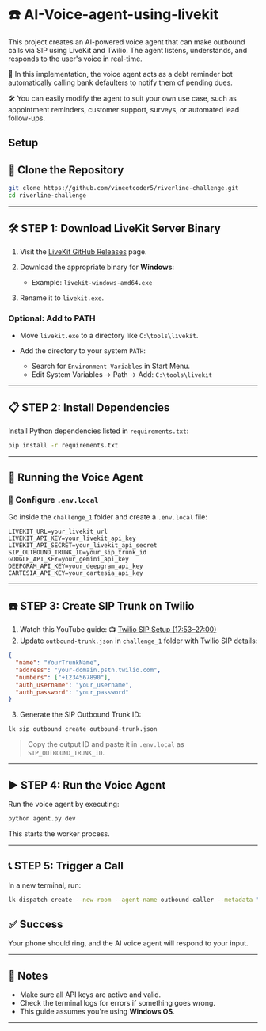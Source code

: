 # ☎️ AI-Voice-agent-using-livekit

This project creates an AI-powered voice agent that can make outbound calls via SIP using LiveKit and Twilio. The agent listens, understands, and responds to the user's voice in real-time.

🏦 In this implementation, the voice agent acts as a debt reminder bot automatically calling bank defaulters to notify them of pending dues.

🛠️ You can easily modify the agent to suit your own use case, such as appointment reminders, customer support, surveys, or automated lead follow-ups.

Setup
---

## 📆 Clone the Repository

```bash
git clone https://github.com/vineetcoder5/riverline-challenge.git
cd riverline-challenge
```

---

## 🛠️ STEP 1: Download LiveKit Server Binary

1. Visit the [LiveKit GitHub Releases](https://github.com/livekit/livekit-server/releases) page.
2. Download the appropriate binary for **Windows**:

   * Example: `livekit-windows-amd64.exe`
3. Rename it to `livekit.exe`.

### Optional: Add to PATH

* Move `livekit.exe` to a directory like `C:\tools\livekit`.
* Add the directory to your system `PATH`:

  * Search for `Environment Variables` in Start Menu.
  * Edit System Variables → Path → Add: `C:\tools\livekit`

---

## 📋 STEP 2: Install Dependencies

Install Python dependencies listed in `requirements.txt`:

```bash
pip install -r requirements.txt
```

---

## 🎯 Running the Voice Agent

### 🔧 Configure `.env.local`

Go inside the `challenge_1` folder and create a `.env.local` file:

```env
LIVEKIT_URL=your_livekit_url
LIVEKIT_API_KEY=your_livekit_api_key
LIVEKIT_API_SECRET=your_livekit_api_secret
SIP_OUTBOUND_TRUNK_ID=your_sip_trunk_id
GOOGLE_API_KEY=your_gemini_api_key
DEEPGRAM_API_KEY=your_deepgram_api_key
CARTESIA_API_KEY=your_cartesia_api_key
```

---

## ☎️ STEP 3: Create SIP Trunk on Twilio

1. Watch this YouTube guide:
   📺 [Twilio SIP Setup (17:53–27:00)](https://www.youtube.com/watch?v=1PA1QoRhddw&t=1073s)
2. Update `outbound-trunk.json` in `challenge_1` folder with Twilio SIP details:

```json
{
  "name": "YourTrunkName",
  "address": "your-domain.pstn.twilio.com",
  "numbers": ["+1234567890"],
  "auth_username": "your_username",
  "auth_password": "your_password"
}
```

3. Generate the SIP Outbound Trunk ID:

```bash
lk sip outbound create outbound-trunk.json
```

> Copy the output ID and paste it in `.env.local` as `SIP_OUTBOUND_TRUNK_ID`.

---

## ▶️ STEP 4: Run the Voice Agent

Run the voice agent by executing:

```bash
python agent.py dev
```

This starts the worker process.

---

## 📞 STEP 5: Trigger a Call

In a new terminal, run:

```bash
lk dispatch create --new-room --agent-name outbound-caller --metadata "{\"phone_number\": \"+YourPhoneNumber\"}"
```

## ✅ Success

Your phone should ring, and the AI voice agent will respond to your input.

---

## 📌 Notes

* Make sure all API keys are active and valid.
* Check the terminal logs for errors if something goes wrong.
* This guide assumes you're using **Windows OS**.

---
